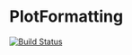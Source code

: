 # PlotFormatting

[![Build Status](https://github.com/markgpritchard/PlotFormatting.jl/actions/workflows/CI.yml/badge.svg?branch=main)](https://github.com/markgpritchard/PlotFormatting.jl/actions/workflows/CI.yml?query=branch%3Amain)

